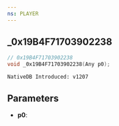 ```yaml
---
ns: PLAYER
---
```

## _0x19B4F71703902238

```c
// 0x19B4F71703902238
void _0x19B4F71703902238(Any p0);
```

```
NativeDB Introduced: v1207
```

## Parameters
* **p0**:
